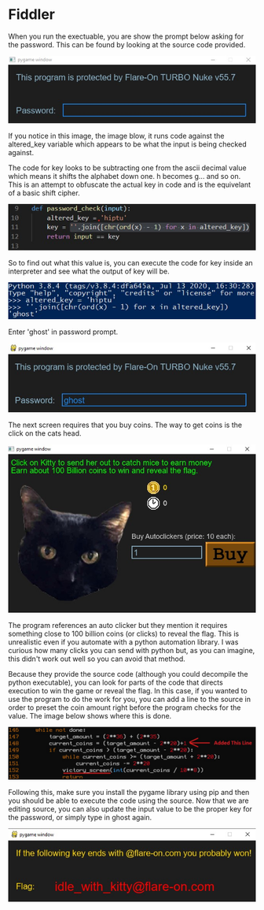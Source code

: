# Fiddler
When you run the exectuable, you are show the prompt below asking for the password. This can be found by looking at the source code provided.


![First Prompt](solve_images/first_prompt.jpg)

If you notice in this image, the image blow, it runs code against the altered_key variable which appears to be what the input is being checked against. 

The code for key looks to be subtracting one from the ascii decimal value which means it shifts the alphabet down one. h becomes g... and so on. This is an attempt to obfuscate the actual key in code and is the equivelant of a basic shift cipher.

![Password Code](solve_images/solve_pass1.jpg)

So to find out what this value is, you can execute the code for key inside an interpreter and see what the output of key will be.

![Get Key](solve_images/ghost.jpg)


Enter 'ghost' in password prompt. 

![Ghost](solve_images/ghost2.jpg)

The next screen requires that you buy coins. The way to get coins is the click on the cats head. 

![Cat Buy](solve_images/cat_buy.jpg)

The program references an auto clicker but they mention it requires something close to 100 billion coins (or clicks) to reveal the flag. This is unrealistic even if you automate with a python automation library. I was curious how many clicks you can send with python but, as you can imagine, this didn't work out well so you can avoid that method.

Because they provide the source code (although you could decompile the python executable), you can look for parts of the code that directs execution to win the game or reveal the flag. In this case, if you wanted to use the program to do the work for you, you can add a line to the source in order to preset the coin amount right before the program checks for the value. The image below shows where this is done. 

![Change_source](solve_images/add_line.jpg)

Following this, make sure you install the pygame library using pip and then you should be able to execute the code using the source. Now that we are editing source, you can also update the input value to be the proper key for the password, or simply type in ghost again.  

![Flag](solve_images/flag.jpg)
